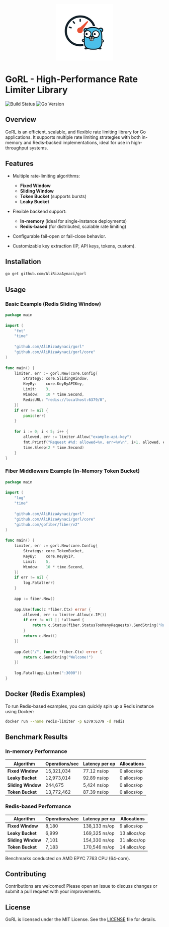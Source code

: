 <p align="center">
  <img src="logo.png" alt="GoRL Logo" width="180"/>
</p>

# GoRL - High-Performance Rate Limiter Library

![Build Status](https://img.shields.io/badge/build-passing-brightgreen.svg)
![Go Version](https://img.shields.io/badge/go-1.24-blue.svg)

## Overview

GoRL is an efficient, scalable, and flexible rate limiting library for Go applications. It supports multiple rate limiting strategies with both in-memory and Redis-backed implementations, ideal for use in high-throughput systems.

## Features

* Multiple rate-limiting algorithms:

  * **Fixed Window**
  * **Sliding Window**
  * **Token Bucket** (supports bursts)
  * **Leaky Bucket**

* Flexible backend support:

  * **In-memory** (ideal for single-instance deployments)
  * **Redis-based** (for distributed, scalable rate limiting)

* Configurable fail-open or fail-close behavior.

* Customizable key extraction (IP, API keys, tokens, custom).

## Installation

```bash
go get github.com/AliRizaAynaci/gorl
```

## Usage

### Basic Example (Redis Sliding Window)

```go
package main

import (
	"fmt"
	"time"

	"github.com/AliRizaAynaci/gorl"
	"github.com/AliRizaAynaci/gorl/core"
)

func main() {
	limiter, err := gorl.New(core.Config{
		Strategy: core.SlidingWindow,
		KeyBy:    core.KeyByAPIKey,
		Limit:    3,
		Window:   10 * time.Second,
		RedisURL: "redis://localhost:6379/0",
	})
	if err != nil {
		panic(err)
	}

	for i := 0; i < 5; i++ {
		allowed, err := limiter.Allow("example-api-key")
		fmt.Printf("Request #%d: allowed=%v, err=%v\n", i+1, allowed, err)
		time.Sleep(2 * time.Second)
	}
}
```

### Fiber Middleware Example (In-Memory Token Bucket)

```go
package main

import (
	"log"
	"time"

	"github.com/AliRizaAynaci/gorl"
	"github.com/AliRizaAynaci/gorl/core"
	"github.com/gofiber/fiber/v2"
)

func main() {
	limiter, err := gorl.New(core.Config{
		Strategy: core.TokenBucket,
		KeyBy:    core.KeyByIP,
		Limit:    5,
		Window:   10 * time.Second,
	})
	if err != nil {
		log.Fatal(err)
	}

	app := fiber.New()

	app.Use(func(c *fiber.Ctx) error {
		allowed, err := limiter.Allow(c.IP())
		if err != nil || !allowed {
			return c.Status(fiber.StatusTooManyRequests).SendString("Rate limit exceeded")
		}
		return c.Next()
	})

	app.Get("/", func(c *fiber.Ctx) error {
		return c.SendString("Welcome!")
	})

	log.Fatal(app.Listen(":3000"))
}
```

## Docker (Redis Examples)

To run Redis-based examples, you can quickly spin up a Redis instance using Docker:

```bash
docker run --name redis-limiter -p 6379:6379 -d redis
```

## Benchmark Results

### In-memory Performance

| Algorithm          | Operations/sec | Latency per op | Allocations |
| ------------------ | -------------- | -------------- | ----------- |
| **Fixed Window**   | 15,321,034     | 77.12 ns/op    | 0 allocs/op |
| **Leaky Bucket**   | 12,973,014     | 92.89 ns/op    | 0 allocs/op |
| **Sliding Window** | 244,675        | 5,424 ns/op    | 0 allocs/op |
| **Token Bucket**   | 13,772,462     | 87.39 ns/op    | 0 allocs/op |

### Redis-based Performance

| Algorithm          | Operations/sec | Latency per op | Allocations  |
| ------------------ | -------------- | -------------- | ------------ |
| **Fixed Window**   | 8,180          | 138,133 ns/op  | 9 allocs/op  |
| **Leaky Bucket**   | 6,999          | 169,325 ns/op  | 13 allocs/op |
| **Sliding Window** | 7,101          | 154,330 ns/op  | 31 allocs/op |
| **Token Bucket**   | 7,183          | 170,546 ns/op  | 14 allocs/op |

Benchmarks conducted on AMD EPYC 7763 CPU (64-core).

## Contributing

Contributions are welcomed! Please open an issue to discuss changes or submit a pull request with your improvements.

## License

GoRL is licensed under the MIT License. See the [LICENSE](LICENSE) file for details.
